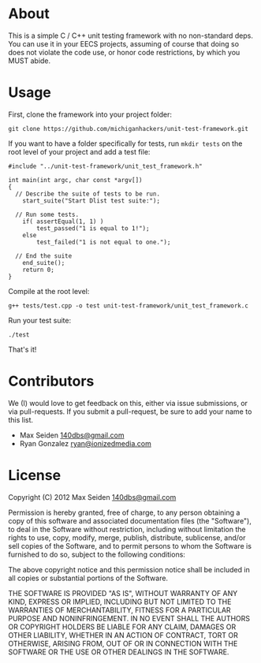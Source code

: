 # About
This is a simple C / C++ unit testing framework with no non-standard deps. You 
can use it in your EECS projects, assuming of course that doing so does not 
violate the code use, or honor code restrictions, by which you MUST abide.

# Usage
First, clone the framework into your project folder:

    git clone https://github.com/michiganhackers/unit-test-framework.git

If you want to have a folder specifically for tests, run `mkdir tests` on the root level of your project and add a test file:

    #include "../unit-test-framework/unit_test_framework.h"
    
    int main(int argc, char const *argv[])
    {
      // Describe the suite of tests to be run.
        start_suite("Start Dlist test suite:");
        
      // Run some tests.
	    if( assertEqual(1, 1) )
		    test_passed("1 is equal to 1!");
	    else
		    test_failed("1 is not equal to one.");
        
      // End the suite
	    end_suite();
	    return 0;
    }
    
Compile at the root level:

    g++ tests/test.cpp -o test unit-test-framework/unit_test_framework.c

Run your test suite:

    ./test
    
That's it!

# Contributors
We (I) would love to get feedback on this, either via issue submissions, or via
pull-requests. If you submit a pull-request, be sure to add your name to this 
list. 

+ Max Seiden <140dbs@gmail.com>
+ Ryan Gonzalez <ryan@ionizedmedia.com>

# License
Copyright (C) 2012 Max Seiden <140dbs@gmail.com>

Permission is hereby granted, free of charge, to any person obtaining a copy of 
this software and associated documentation files (the "Software"), to deal in 
the Software without restriction, including without limitation the rights to 
use, copy, modify, merge, publish, distribute, sublicense, and/or sell copies 
of the Software, and to permit persons to whom the Software is furnished to do 
so, subject to the following conditions:

The above copyright notice and this permission notice shall be included in all 
copies or substantial portions of the Software.

THE SOFTWARE IS PROVIDED "AS IS", WITHOUT WARRANTY OF ANY KIND, EXPRESS OR 
IMPLIED, INCLUDING BUT NOT LIMITED TO THE WARRANTIES OF MERCHANTABILITY, 
FITNESS FOR A PARTICULAR PURPOSE AND NONINFRINGEMENT. IN NO EVENT SHALL THE 
AUTHORS OR COPYRIGHT HOLDERS BE LIABLE FOR ANY CLAIM, DAMAGES OR OTHER 
LIABILITY, WHETHER IN AN ACTION OF CONTRACT, TORT OR OTHERWISE, ARISING FROM, 
OUT OF OR IN CONNECTION WITH THE SOFTWARE OR THE USE OR OTHER DEALINGS IN THE 
SOFTWARE.

